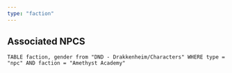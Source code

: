 ```yaml
---
type: "faction"
---
```

## Associated NPCS

```dataview
TABLE faction, gender from "DND - Drakkenheim/Characters" WHERE type = "npc" AND faction = "Amethyst Academy"
```